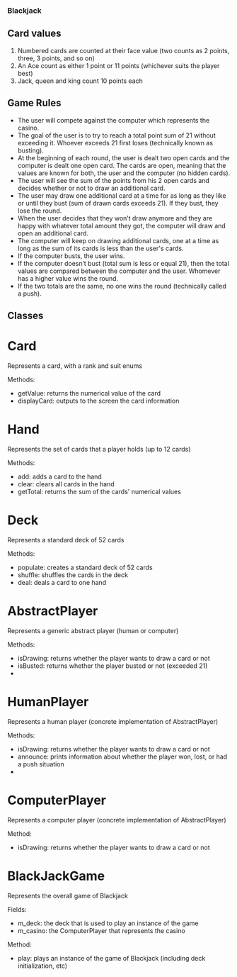 ### Blackjack
## Card values
1. Numbered cards are counted at their face value (two counts as 2 points, three, 3 points, and so on)
2. An Ace count as either 1 point or 11 points (whichever suits the player best)
3. Jack, queen and king count 10 points each

## Game Rules
* The user will compete against the computer which represents the casino.
* The goal of the user is to try to reach a total point sum of 21 without exceeding it. Whoever exceeds 21 first loses (technically known as busting).
* At the beginning of each round, the user is dealt two open cards and the computer is dealt one open card. The cards are open, meaning that the values are known for both, the user and the computer (no hidden cards).
* The user will see the sum of the points from his 2 open cards and decides whether or not to draw an additional card.
* The user may draw one additional card at a time for as long as they like or until they bust (sum of drawn cards exceeds 21). If they bust, they lose the round.
* When the user decides that they won’t draw anymore and they are happy with whatever total amount they got, the computer will draw and open an additional card.
* The computer will keep on drawing additional cards, one at a time as long as the sum of its cards is less than the user's cards.
* If the computer busts, the user wins.
* If the computer doesn’t bust (total sum is less or equal 21), then the total values are compared between the computer and the user. Whomever has a higher value wins the round.
* If the two totals are the same, no one wins the round (technically called a push).

## Classes
# Card
Represents a card, with a rank and suit enums

Methods:
* getValue: returns the numerical value of the card
* displayCard: outputs to the screen the card information

# Hand
Represents the set of cards that a player holds (up to 12 cards)

Methods:
* add: adds a card to the hand
* clear: clears all cards in the hand
* getTotal: returns the sum of the cards' numerical values

# Deck
Represents a standard deck of 52 cards

Methods:
* populate: creates a standard deck of 52 cards
* shuffle: shuffles the cards in the deck
* deal: deals a card to one hand

# AbstractPlayer
Represents a generic abstract player (human or computer)

Methods:
* isDrawing: returns whether the player wants to draw a card or not
* isBusted: returns whether the player busted or not (exceeded 21)
* 
# HumanPlayer
Represents a human player (concrete implementation of AbstractPlayer)

Methods:
* isDrawing: returns whether the player wants to draw a card or not
* announce: prints information about whether the player won, lost, or had a push situation
* 
# ComputerPlayer
Represents a computer player (concrete implementation of AbstractPlayer)

Method:
* isDrawing: returns whether the player wants to draw a card or not

# BlackJackGame
Represents the overall game of Blackjack

Fields:
* m_deck: the deck that is used to play an instance of the game
* m_casino: the ComputerPlayer that represents the casino

Method:
* play: plays an instance of the game of Blackjack (including deck initialization, etc)

